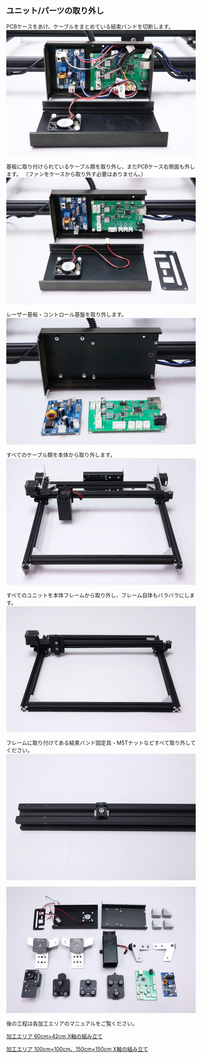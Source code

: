 ## ユニット/パーツの取り外し
PCBケースをあけ、ケーブルをまとめている結束バンドを切断します。
<img src="./images/1.jpg">

基板に取り付けられているケーブル類を取り外し、またPCBケース右側面も外します。
（ファンをケースから取り外す必要はありません。）
<img src="./images/2.jpg">

レーザー基板・コントロール基盤を取り外します。
<img src="./images/3.jpg">

すべてのケーブル類を本体から取り外します。
<img src="./images/4.jpg">

すべてのユニットを本体フレームから取り外し、フレーム自体もバラバラにします。
<img src="./images/5.jpg">

フレームに取り付けてある結束バンド固定具・M5Tナットなどすべて取り外してください。
<img src="./images/6.jpg">

<img src="./images/7.jpg">

後の工程は各加工エリアのマニュアルをご覧ください。

<a href="/manual/fabool-laser-mini-300-230-x-axis-assembly/">加工エリア 60cm&times;42cm X軸の組み立て</a>

<a href="/manual/fabool-laser-mini-plus-1000-1000-x-axis-assembly/">加工エリア 100cm&times;100cm、150cm&times;150cm X軸の組み立て</a>
